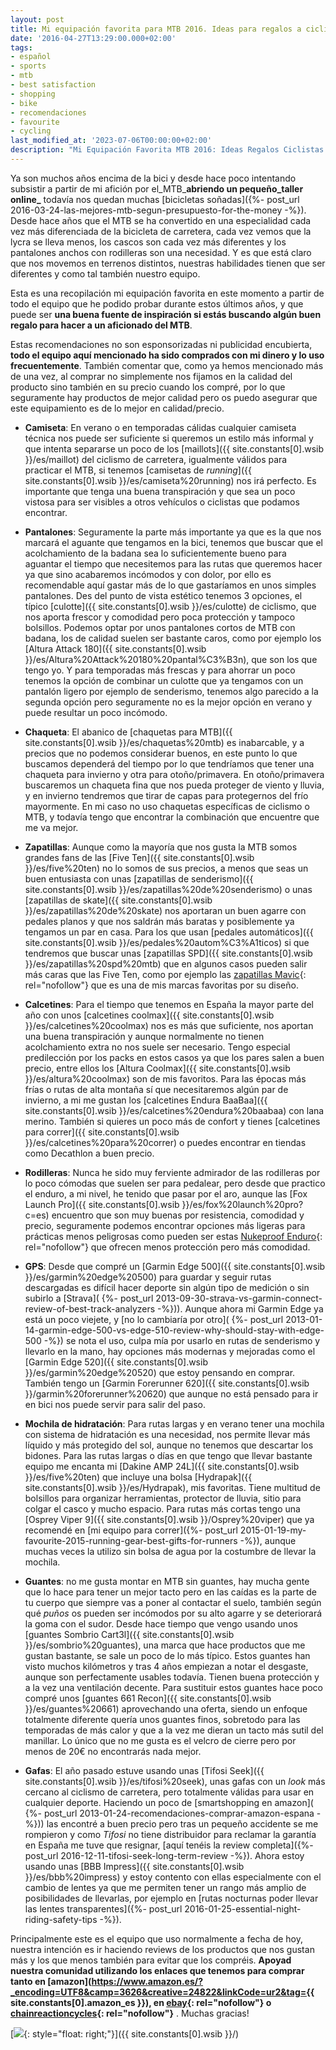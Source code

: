 ```yaml
---
layout: post
title: Mi equipación favorita para MTB 2016. Ideas para regalos a ciclistas
date: '2016-04-27T13:29:00.000+02:00'
tags:
- español
- sports
- mtb
- best satisfaction
- shopping
- bike
- recomendaciones
- favourite
- cycling
last_modified_at: '2023-07-06T00:00:00+02:00'
description: "Mi Equipación Favorita MTB 2016: Ideas Regalos Ciclistas - Personal recommendations and gift ideas for mountain biking enthusiasts, featuring the favorite gear of 2016."
---
```


Ya son muchos años encima de la bici y desde hace poco intentando subsistir a partir de mi afición por el_MTB_**abriendo un pequeño_taller online_** todavía nos quedan muchas [bicicletas soñadas]({%- post_url 2016-03-24-las-mejores-mtb-segun-presupuesto-for-the-money -%}). Desde hace años que el MTB se ha convertido en una especialidad cada vez más diferenciada de la bicicleta de carretera, cada vez vemos que la lycra se lleva menos, los cascos son cada vez más diferentes y los pantalones anchos con rodilleras son una necesidad. Y es que está claro que nos movemos en terrenos distintos, nuestras habilidades tienen que ser diferentes y como tal también nuestro equipo.  
  
Esta es una recopilación mi equipación favorita en este momento a partir de todo el equipo que he podido probar durante estos últimos años, y que puede ser **una buena fuente de inspiración si estás buscando algún buen regalo para hacer a un aficionado del MTB**.  
  
Estas recomendaciones no son esponsorizadas ni publicidad encubierta, **todo el equipo aquí mencionado ha sido comprados con mi dinero y lo uso frecuentemente**. También comentar que, como ya hemos mencionado más de una vez, al comprar no simplemente nos fijamos en la calidad del producto sino también en su precio cuando los compré, por lo que seguramente hay productos de mejor calidad pero os puedo asegurar que este equipamiento es de lo mejor en calidad/precio.  

* **Camiseta**: En verano o en temporadas cálidas cualquier camiseta técnica nos puede ser suficiente si queremos un estilo más informal y que intenta separarse un poco de los [maillots]({{ site.constants[0].wsib }}/es/maillot) del ciclismo de carretera, igualmente válidos para practicar el MTB, si tenemos [camisetas de _running_]({{ site.constants[0].wsib }}/es/camiseta%20running) nos irá perfecto. Es importante que tenga una buena transpiración y que sea un poco vistosa para ser visibles a otros vehículos o ciclistas que podamos encontrar.  

* **Pantalones**: Seguramente la parte más importante ya que es la que nos marcará el aguante que tengamos en la bici, tenemos que buscar que el acolchamiento de la badana sea lo suficientemente bueno para aguantar el tiempo que necesitemos para las rutas que queremos hacer ya que sino acabaremos incómodos y con dolor, por ello es recomendable aquí gastar más de lo que gastaríamos en unos simples pantalones. Des del punto de vista estético tenemos 3 opciones, el típico [culotte]({{ site.constants[0].wsib }}/es/culotte) de ciclismo, que nos aporta frescor y comodidad pero poca protección y tampoco bolsillos. Podemos optar por unos pantalones cortos de MTB con badana, los de calidad suelen ser bastante caros, como por ejemplo los [Altura Attack 180]({{ site.constants[0].wsib }}/es/Altura%20Attack%20180%20pantal%C3%B3n), que son los que tengo yo. Y para temporadas más frescas y para ahorrar un poco tenemos la opción de combinar un culotte que ya tengamos con un pantalón ligero por ejemplo de senderismo, tenemos algo parecido a la segunda opción pero seguramente no es la mejor opción en verano y puede resultar un poco incómodo.  

* **Chaqueta**: El abanico de [chaquetas para MTB]({{ site.constants[0].wsib }}/es/chaquetas%20mtb) es inabarcable, y a precios que no podemos considerar buenos, en este punto lo que buscamos dependerá del tiempo por lo que tendríamos que tener una chaqueta para invierno y otra para otoño/primavera. En otoño/primavera buscaremos un chaqueta fina que nos pueda proteger de viento y lluvia, y en invierno tendremos que tirar de capas para protegernos del frío mayormente. En mi caso no uso chaquetas específicas de ciclismo o MTB, y todavía tengo que encontrar la combinación que encuentre que me va mejor.  

* **Zapatillas**: Aunque como la mayoría que nos gusta la MTB somos grandes fans de las [Five Ten]({{ site.constants[0].wsib }}/es/five%20ten) no lo somos de sus precios, a menos que seas un buen entusiasta con unas [zapatillas de senderismo]({{ site.constants[0].wsib }}/es/zapatillas%20de%20senderismo) o unas [zapatillas de skate]({{ site.constants[0].wsib }}/es/zapatillas%20de%20skate) nos aportaran un buen agarre con pedales planos y que nos saldrán más baratas y posiblemente ya tengamos un par en casa. Para los que usan [pedales automáticos]({{ site.constants[0].wsib }}/es/pedales%20autom%C3%A1ticos) si que tendremos que buscar unas [zapatillas SPD]({{ site.constants[0].wsib }}/es/zapatillas%20spd%20mtb) que en algunos casos pueden salir más caras que las Five Ten, como por ejemplo las [zapatillas Mavic](https://ad.zanox.com/ppc/?37368613C2015662025T&ULP=[[https://www.chainreactioncycles.com/es/en/mavic/footwear]]){: rel="nofollow"} que es una de mis marcas favoritas por su diseño.  

* **Calcetines**: Para el tiempo que tenemos en España la mayor parte del año con unos [calcetines coolmax]({{ site.constants[0].wsib }}/es/calcetines%20coolmax) nos es más que suficiente, nos aportan una buena transpiración y aunque normalmente no tienen acolchamiento extra no nos suele ser necesario. Tengo especial predilección por los packs en estos casos ya que los pares salen a buen precio, entre ellos los [Altura Coolmax]({{ site.constants[0].wsib }}/es/altura%20coolmax) son de mis favoritos. Para las épocas más frías o rutas de alta montaña sí que necesitaremos algún par de invierno, a mi me gustan los [calcetines Endura BaaBaa]({{ site.constants[0].wsib }}/es/calcetines%20endura%20baabaa) con lana merino. También si quieres un poco más de confort y tienes [calcetines para correr]({{ site.constants[0].wsib }}/es/calcetines%20para%20correr) o puedes encontrar en tiendas como Decathlon a buen precio.  

* **Rodilleras**: Nunca he sido muy ferviente admirador de las rodilleras por lo poco cómodas que suelen ser para pedalear, pero desde que practico el enduro, a mi nivel, he tenido que pasar por el aro, aunque las [Fox Launch Pro]({{ site.constants[0].wsib }}/es/fox%20launch%20pro?c=es) encuentro que son muy buenas por resistencia, comodidad y precio, seguramente podemos encontrar opciones más ligeras para prácticas menos peligrosas como pueden ser estas [Nukeproof Enduro](https://ad.zanox.com/ppc/?37368613C2015662025T&ULP=[[https://www.chainreactioncycles.com/es/es/rodilleras-ligeras-nukeproof-critical-enduro/rp-prod132015]]){: rel="nofollow"} que ofrecen menos protección pero más comodidad.  

* **GPS**: Desde que compré un [Garmin Edge 500]({{ site.constants[0].wsib }}/es/garmin%20edge%20500) para guardar y seguir rutas descargadas es difícil hacer deporte sin algún tipo de medición o sin subirlo a [Strava]( {%- post_url 2013-09-30-strava-vs-garmin-connect-review-of-best-track-analyzers -%})). Aunque ahora mi Garmin Edge ya está un poco viejete, y [no lo cambiaría por otro]( {%- post_url 2013-01-14-garmin-edge-500-vs-edge-510-review-why-should-stay-with-edge-500 -%}) se nota el uso, culpa mía por usarlo en rutas de senderismo y llevarlo en la mano, hay opciones más modernas y mejoradas como el [Garmin Edge 520]({{ site.constants[0].wsib }}/es/garmin%20edge%20520) que estoy pensando en comprar. También tengo un [Garmin Forerunner 620]({{ site.constants[0].wsib }}/garmin%20forerunner%20620) que aunque no está pensado para ir en bici nos puede servir para salir del paso.  

* **Mochila de hidratación**: Para rutas largas y en verano tener una mochila con sistema de hidratación es una necesidad, nos permite llevar más líquido y más protegido del sol, aunque no tenemos que descartar los bidones. Para las rutas largas o días en que tengo que llevar bastante equipo me encanta mi [Dakine AMP 24L]({{ site.constants[0].wsib }}/es/five%20ten) que incluye una bolsa [Hydrapak]({{ site.constants[0].wsib }}/es/Hydrapak), mis favoritas. Tiene multitud de bolsillos para organizar herramientas, protector de lluvia, sitio para colgar el casco y mucho espacio. Para rutas más cortas tengo una [Osprey Viper 9]({{ site.constants[0].wsib }}/Osprey%20viper) que ya recomendé en [mi equipo para correr]({%- post_url 2015-01-19-my-favourite-2015-running-gear-best-gifts-for-runners -%}), aunque muchas veces la utilizo sin bolsa de agua por la costumbre de llevar la mochila.  

* **Guantes**: no me gusta montar en MTB sin guantes, hay mucha gente que lo hace para tener un mejor tacto pero en las caídas es la parte de tu cuerpo que siempre vas a poner al contactar el suelo, también según qué _puños_ os pueden ser incómodos por su alto agarre y se deteriorará la goma con el sudor. Desde hace tiempo que vengo usando unos [guantes Sombrio Cart3l]({{ site.constants[0].wsib }}/es/sombrio%20guantes), una marca que hace productos que me gustan bastante, se sale un poco de lo más típico. Estos guantes han visto muchos kilómetros y tras 4 años empiezan a notar el desgaste, aunque son perfectamente usables todavía. Tienen buena protección y a la vez una ventilación decente. Para sustituir estos guantes hace poco compré unos [guantes 661 Recon]({{ site.constants[0].wsib }}/es/guantes%20661) aprovechando una oferta, siendo un enfoque totalmente diferente quería unos guantes finos, sobretodo para las temporadas de más calor y que a la vez me dieran un tacto más sutil del manillar. Lo único que no me gusta es el velcro de cierre pero por menos de 20€ no encontrarás nada mejor.  

* **Gafas**: El año pasado estuve usando unas [Tifosi Seek]({{ site.constants[0].wsib }}/es/tifosi%20seek), unas gafas con un _look_ más cercano al ciclismo de carretera, pero totalmente válidas para usar en cualquier deporte. Haciendo un poco de [smartshopping en amazon]( {%- post_url 2013-01-24-recomendaciones-comprar-amazon-espana -%})) las encontré a buen precio pero tras un pequeño accidente se me rompieron y como _Tifosi_ no tiene distribuidor para reclamar la garantía en España me tuve que resignar, [aquí tenéis la review completa]({%- post_url 2016-12-11-tifosi-seek-long-term-review -%}). Ahora estoy usando unas [BBB Impress]({{ site.constants[0].wsib }}/es/bbb%20impress) y estoy contento con ellas especialmente con el cambio de lentes ya que me permiten tener un rango más amplio de posibilidades de llevarlas, por ejemplo en [rutas nocturnas poder llevar las lentes transparentes]({%- post_url 2016-01-25-essential-night-riding-safety-tips -%}).  

Principalmente este es el equipo que uso normalmente a fecha de hoy, nuestra intención es ir haciendo reviews de los productos que nos gustan más y los que menos también para evitar que los compréis. **Apoyad nuestra comunidad utilizando los enlaces que tenemos para comprar tanto en [amazon](https://www.amazon.es/?_encoding=UTF8&camp=3626&creative=24822&linkCode=ur2&tag={{ site.constants[0].amazon_es }}), en [ebay](https://rover.ebay.com/rover/1/1185-53479-19255-0/1?icep_ff3=1&pub=5575077854&toolid=10001&campid=5337456056&customid=&ipn=psmain&icep_vectorid=229501&kwid=902099&mtid=824&kw=lg){: rel="nofollow"} o [chainreactioncycles](https://ad.zanox.com/ppc/?37264103C88698817T){: rel="nofollow"}** . Muchas gracias!  
  
[![](https://4.bp.blogspot.com/-cJj51R6IDEc/VyUGPnowaKI/AAAAAAAAAyM/T82XYWqt6JEKeFBNF6ygrGgnkWMIqm0eACLcB/s1600/where-to-buy-logo.png){: style="float: right;"}]({{ site.constants[0].wsib }}/)
